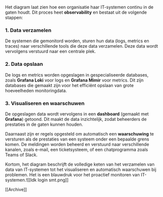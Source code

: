 
Het diagram laat zien hoe een organisatie haar IT-systemen continu in de gaten houdt. Dit proces heet **observability** en bestaat uit de volgende stappen:

### 1. Data verzamelen

De systemen die gemonitord worden, sturen hun data (logs, metrics en traces) naar verschillende tools die deze data verzamelen. Deze data wordt vervolgens verstuurd naar een centrale plek.

### 2. Data opslaan

De logs en metrics worden opgeslagen in gespecialiseerde databases, zoals **Grafana Loki** voor logs en **Grafana Mimir** voor metrics. Dit zijn databases die gemaakt zijn voor het efficiënt opslaan van grote hoeveelheden monitoringdata.

### 3. Visualiseren en waarschuwen

De opgeslagen data wordt vervolgens in een **dashboard** (gemaakt met **Grafana**) getoond. Dit maakt de data inzichtelijk, zodat beheerders de prestaties in de gaten kunnen houden.

Daarnaast zijn er regels opgesteld om automatisch een **waarschuwing** te versturen als de prestaties van een systeem onder een bepaalde grens komen. De meldingen worden beheerd en verstuurd naar verschillende kanalen, zoals e-mail, een ticketsysteem, of een chatprogramma zoals Teams of Slack.

Kortom, het diagram beschrijft de volledige keten van het verzamelen van data van IT-systemen tot het visualiseren en automatisch waarschuwen bij problemen. Het is een blauwdruk voor het proactief monitoren van IT-systemen.![[Idk login smt.png]]





 [[Archive]] 
